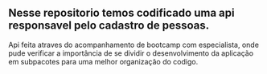 ## Nesse repositorio temos codificado uma api responsavel pelo cadastro de pessoas.

Api feita atraves do acompanhamento de bootcamp com especialista, onde pude verificar a importância de se dividir o
desenvolvimento da aplicação em subpacotes para uma melhor organização do codigo.
